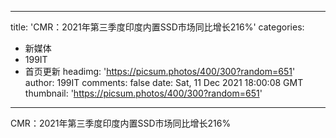 
---
title: 'CMR：2021年第三季度印度内置SSD市场同比增长216%'
categories: 
 - 新媒体
 - 199IT
 - 首页更新
headimg: 'https://picsum.photos/400/300?random=651'
author: 199IT
comments: false
date: Sat, 11 Dec 2021 18:00:08 GMT
thumbnail: 'https://picsum.photos/400/300?random=651'
---

<div>   
CMR：2021年第三季度印度内置SSD市场同比增长216%  
</div>
            